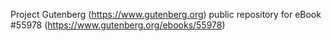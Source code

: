 Project Gutenberg (https://www.gutenberg.org) public repository for
eBook #55978 (https://www.gutenberg.org/ebooks/55978)
